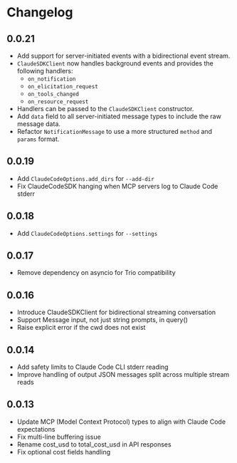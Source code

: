 # Changelog

## 0.0.21

- Add support for server-initiated events with a bidirectional event stream.
- `ClaudeSDKClient` now handles background events and provides the following handlers:
  - `on_notification`
  - `on_elicitation_request`
  - `on_tools_changed`
  - `on_resource_request`
- Handlers can be passed to the `ClaudeSDKClient` constructor.
- Add `data` field to all server-initiated message types to include the raw message data.
- Refactor `NotificationMessage` to use a more structured `method` and `params` format.

## 0.0.19

- Add `ClaudeCodeOptions.add_dirs` for `--add-dir`
- Fix ClaudeCodeSDK hanging when MCP servers log to Claude Code stderr

## 0.0.18

- Add `ClaudeCodeOptions.settings` for `--settings`

## 0.0.17

- Remove dependency on asyncio for Trio compatibility

## 0.0.16

- Introduce ClaudeSDKClient for bidirectional streaming conversation
- Support Message input, not just string prompts, in query()
- Raise explicit error if the cwd does not exist

## 0.0.14

- Add safety limits to Claude Code CLI stderr reading
- Improve handling of output JSON messages split across multiple stream reads

## 0.0.13

- Update MCP (Model Context Protocol) types to align with Claude Code expectations
- Fix multi-line buffering issue
- Rename cost_usd to total_cost_usd in API responses
- Fix optional cost fields handling


